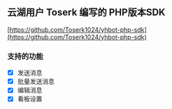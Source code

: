 ## 云湖用户 Toserk 编写的 PHP版本SDK

[https://github.com/Toserk1024/yhbot-php-sdk](https://github.com/Toserk1024/yhbot-php-sdk)

### 支持的功能

- [x] 发送消息
- [x] 批量发送消息
- [x] 编辑消息
- [x] 看板设置
